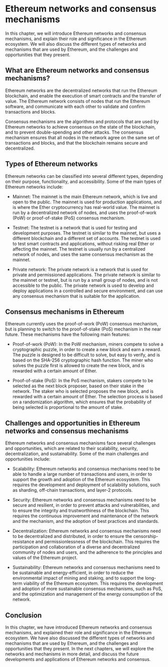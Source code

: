 # Ethereum networks and consensus mechanisms

In this chapter, we will introduce Ethereum networks and consensus mechanisms, and explain their role and significance in the Ethereum ecosystem. We will also discuss the different types of networks and mechanisms that are used by Ethereum, and the challenges and opportunities that they present.

## What are Ethereum networks and consensus mechanisms?

Ethereum networks are the decentralized networks that run the Ethereum blockchain, and enable the execution of smart contracts and the transfer of value. The Ethereum network consists of nodes that run the Ethereum software, and communicate with each other to validate and confirm transactions and blocks.

Consensus mechanisms are the algorithms and protocols that are used by Ethereum networks to achieve consensus on the state of the blockchain, and to prevent double-spending and other attacks. The consensus mechanism ensures that all nodes in the network agree on the same set of transactions and blocks, and that the blockchain remains secure and decentralized.

## Types of Ethereum networks

Ethereum networks can be classified into several different types, depending on their purpose, functionality, and accessibility. Some of the main types of Ethereum networks include:

- Mainnet: The mainnet is the main Ethereum network, which is live and open to the public. The mainnet is used for production applications, and is where the Ether cryptocurrency has real-world value. The mainnet is run by a decentralized network of nodes, and uses the proof-of-work (PoW) or proof-of-stake (PoS) consensus mechanism.

- Testnet: The testnet is a network that is used for testing and development purposes. The testnet is similar to the mainnet, but uses a different blockchain and a different set of accounts. The testnet is used to test smart contracts and applications, without risking real Ether or affecting the mainnet. The testnet is usually run by a centralized network of nodes, and uses the same consensus mechanism as the mainnet.

- Private network: The private network is a network that is used for private and permissioned applications. The private network is similar to the mainnet or testnet, but is run by a small group of nodes, and is not accessible to the public. The private network is used to develop and deploy applications in a controlled and secure environment, and can use any consensus mechanism that is suitable for the application.

## Consensus mechanisms in Ethereum

Ethereum currently uses the proof-of-work (PoW) consensus mechanism, but is planning to switch to the proof-of-stake (PoS) mechanism in the near future. These mechanisms have the following main features:

- Proof-of-work (PoW): In the PoW mechanism, miners compete to solve a cryptographic puzzle, in order to create a new block and earn a reward. The puzzle is designed to be difficult to solve, but easy to verify, and is based on the SHA-256 cryptographic hash function. The miner who solves the puzzle first is allowed to create the new block, and is rewarded with a certain amount of Ether.

- Proof-of-stake (PoS): In the PoS mechanism, stakers compete to be selected as the next block proposer, based on their stake in the network. The staker who is selected proposes the new block, and is rewarded with a certain amount of Ether. The selection process is based on a randomization algorithm, which ensures that the probability of being selected is proportional to the amount of stake.

## Challenges and opportunities in Ethereum networks and consensus mechanisms

Ethereum networks and consensus mechanisms face several challenges and opportunities, which are related to their scalability, security, decentralization, and sustainability. Some of the main challenges and opportunities include:

- Scalability: Ethereum networks and consensus mechanisms need to be able to handle a large number of transactions and users, in order to support the growth and adoption of the Ethereum ecosystem. This requires the development and deployment of scalability solutions, such as sharding, off-chain transactions, and layer-2 protocols.

- Security: Ethereum networks and consensus mechanisms need to be secure and resilient, in order to prevent attacks and vulnerabilities, and to ensure the integrity and trustworthiness of the blockchain. This requires the continuous improvement and maintenance of the network and the mechanism, and the adoption of best practices and standards.

- Decentralization: Ethereum networks and consensus mechanisms need to be decentralized and distributed, in order to ensure the censorship-resistance and permissionlessness of the blockchain. This requires the participation and collaboration of a diverse and decentralized community of nodes and users, and the adherence to the principles and values of the Ethereum project.

- Sustainability: Ethereum networks and consensus mechanisms need to be sustainable and energy-efficient, in order to reduce the environmental impact of mining and staking, and to support the long-term viability of the Ethereum ecosystem. This requires the development and adoption of more sustainable consensus mechanisms, such as PoS, and the optimization and management of the energy consumption of the network.

## Conclusion

In this chapter, we have introduced Ethereum networks and consensus mechanisms, and explained their role and significance in the Ethereum ecosystem. We have also discussed the different types of networks and mechanisms that are used by Ethereum, and the challenges and opportunities that they present. In the next chapters, we will explore the networks and mechanisms in more detail, and discuss the future developments and applications of Ethereum networks and consensus.
